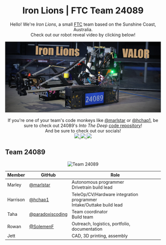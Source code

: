 <div align="center">
    <h1>Iron Lions | FTC Team 24089</h1>
</div>
<div align="center">
    Hello! We're <i>Iron Lions</i>, a small <a href="https://www.firstinspires.org/robotics/ftc">FTC</a> team based on the Sunshine Coast, Australia.<br>Check out our robot reveal video by clicking below!
</div>

[<img src="https://raw.githubusercontent.com/IronLionsFTC/.github/refs/heads/main/Banner.png">](https://www.youtube.com/watch?v=x4z5jL-8w8A)

<div align="center">
    If you're one of your team's code monkeys like <a href="https://github.com/Marlstar">@marlstar</a> or <a href="https://github.com/hchap1">@hchap1</a>, be sure to check out 24089's <i>Into The Deep</i> <a href="https://github.com/IronLionsFTC/FTC24089-APOC-ITD-2025">code repository</a>!<br>
    And be sure to check out our socials!<br>
    <a href="https://instagram.com/ironlionsftc">
        <img src="https://skillicons.dev/icons?i=instagram">
    </a>
    <a href="https://discord.gg/TgbEsYvFq2">
        <img src="https://skillicons.dev/icons?i=discord">
    </a>
    <a href="https://linktr.ee/24089">
        <img src="https://skillicons.dev/icons?i=kafka">
    </a>
</div>

## Team 24089
<div align="center">
    <figure>
        <img src="https://github.com/user-attachments/assets/797dab97-da03-4211-b6e9-76dc2e0c50fa" alt="Team 24089">
</div>

<div align="center">

| Member    | GitHub                                                 | Role                                                      |
|-----------|--------------------------------------------------------|-----------------------------------------------------------|
| Marley    | [@marlstar](https://github.com/marlstar)               | Autonomous programmer<br>Drivetrain build lead            |
| Harrison  | [@hchap1](https://github.com/hchap1)                   | TeleOp/CV/Hardware integration programmer<br>Intake/Outtake build lead |
| Taha      | [@paradoxiscoding](https://github.com/paradoxiscoding) | Team coordinator<br>Build team                            |
| Rowan     | [@SolemenF](https://github.com/solemenf)               | Outreach, logistics, portfolio, documentation             |
| Jett      |                                                        | CAD, 3D printing, assembly                                |

</div>
